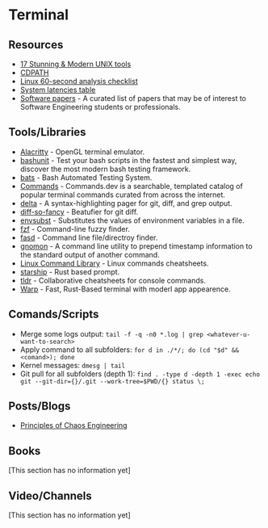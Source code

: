 # Terminal

## Resources

- [17 Stunning & Modern UNIX tools](https://thelicato.medium.com/17-stunning-modern-unix-tools-e32d4f0efb64)
- [CDPATH](https://linux.101hacks.com/cd-command/cdpath/)
- [Linux 60-second analysis checklist](https://netflixtechblog.com/linux-performance-analysis-in-60-000-milliseconds-accc10403c55)
- [System latencies table](https://gist.github.com/jboner/2841832)
- [Software papers](https://github.com/facundoolano/software-papers) - A curated list of papers that may be of interest to Software Engineering students or professionals.

## Tools/Libraries

- [Alacritty](https://github.com/alacritty/alacritty) - OpenGL terminal emulator.
- [bashunit](https://github.com/TypedDevs/bashunit) - Test your bash scripts in the fastest and simplest way, discover the most modern bash testing framework.
- [bats](https://github.com/sstephenson/bats) - Bash Automated Testing System.
- [Commands](https://www.commands.dev/) - Commands.dev is a searchable, templated catalog of popular terminal commands curated from across the internet.
- [delta](https://github.com/dandavison/delta) - A syntax-highlighting pager for git, diff, and grep output.
- [diff-so-fancy](https://github.com/so-fancy/diff-so-fancy) - Beatufier for git diff.
- [envsubst](https://www.gnu.org/software/gettext/manual/html_node/envsubst-Invocation.html) - Substitutes the values of environment variables in a file.
- [fzf](https://github.com/junegunn/fzf) - Command-line fuzzy finder.
- [fasd](https://github.com/clvv/fasd) - Command line file/directroy finder.
- [gnomon](https://github.com/paypal/gnomon) - A command line utility to prepend timestamp information to the standard output of another command.
- [Linux Command Library](https://linuxcommandlibrary.com/) - Linux commands cheatsheets.
- [starship](https://github.com/starship/starship) - Rust based prompt.
- [tldr](https://github.com/tldr-pages/tldr) - Collaborative cheatsheets for console commands.
- [Warp](https://www.warp.dev/) - Fast, Rust-Based terminal with moderl app appearence.

## Comands/Scripts

- Merge some logs output: `tail -f -q -n0 *.log | grep <whatever-u-want-to-search>`
- Apply command to all subfolders: `for d in ./*/; do (cd "$d" && <comand>); done`
- Kernel messages: `dmesg | tail`
- Git pull for all subfolders (depth 1): `find . -type d -depth 1 -exec echo git --git-dir={}/.git --work-tree=$PWD/{} status \;`

## Posts/Blogs

- [Principles of Chaos Engineering](https://principlesofchaos.org/)

## Books

[This section has no information yet]

## Video/Channels

[This section has no information yet]
